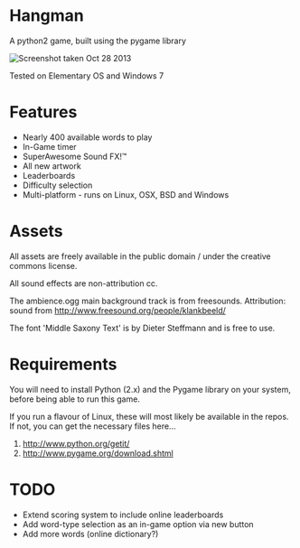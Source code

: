 Hangman
=======

A python2 game, built using the pygame library

![Screenshot taken Oct 28 2013](http://i.imgur.com/sQMOIjF.png)

Tested on Elementary OS and Windows 7

Features
=======

* Nearly 400 available words to play
* In-Game timer
* SuperAwesome Sound FX!™
* All new artwork
* Leaderboards
* Difficulty selection
* Multi-platform - runs on Linux, OSX, BSD and Windows

Assets
=======

All assets are freely available in the public domain / under the creative commons license.

All sound effects are non-attribution cc.

The ambience.ogg main background track is from freesounds.  Attribution: sound from http://www.freesound.org/people/klankbeeld/

The font 'Middle Saxony Text' is by Dieter Steffmann and is free to use.

Requirements
=======

You will need to install Python (2.x) and the Pygame library on your system, before being able to run this game.  

If you run a flavour of Linux, these will most likely be available in the repos.  If not, you can get the necessary files here...

1. http://www.python.org/getit/
2. http://www.pygame.org/download.shtml


TODO
=======

* Extend scoring system to include online leaderboards
* Add word-type selection as an in-game option via new button
* Add more words (online dictionary?)
